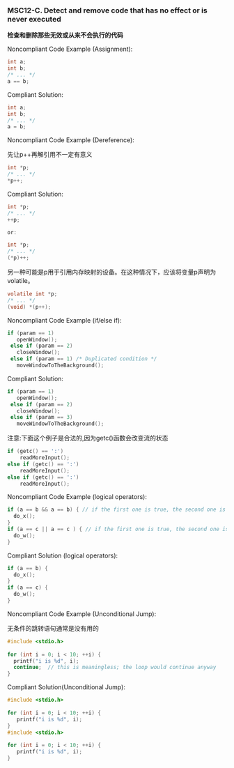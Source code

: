 ### MSC12-C. Detect and remove code that has no effect or is never executed

**检查和删除那些无效或从来不会执行的代码**

Noncompliant Code Example (Assignment):

```C
int a;
int b;
/* ... */
a == b;
```

Compliant Solution:

```C
int a;
int b;
/* ... */
a = b;
```

Noncompliant Code Example (Dereference):

先让p++再解引用不一定有意义

```C
int *p;
/* ... */
*p++;
```

Compliant Solution:

```C
int *p;
/* ... */
++p;

or:

int *p;
/* ... */
(*p)++;
```   

另一种可能是p用于引用内存映射的设备。在这种情况下，应该将变量p声明为volatile。

```C
volatile int *p;
/* ... */
(void) *(p++);
```

Noncompliant Code Example (if/else if):

```C
if (param == 1)
   openWindow();
 else if (param == 2)
   closeWindow();
 else if (param == 1) /* Duplicated condition */
   moveWindowToTheBackground();
 ```

Compliant Solution:

```C
if (param == 1)
   openWindow();
 else if (param == 2)
   closeWindow();
 else if (param == 3)
   moveWindowToTheBackground();
```

注意:下面这个例子是合法的,因为getc()函数会改变流的状态

```C
if (getc() == ':')
    readMoreInput();
else if (getc() == ':')
    readMoreInput();
else if (getc() == ':')
    readMoreInput();
```

Noncompliant Code Example (logical operators):

```C
if (a == b && a == b) { // if the first one is true, the second one is too
  do_x();
}
if (a == c || a == c ) { // if the first one is true, the second one is too
  do_w();
}
```

Compliant Solution (logical operators):

```C
if (a == b) {
  do_x();
}
if (a == c) {
  do_w();
}
```

Noncompliant Code Example (Unconditional Jump):

无条件的跳转语句通常是没有用的

```C
#include <stdio.h>
  
for (int i = 0; i < 10; ++i) {
  printf("i is %d", i);
  continue;  // this is meaningless; the loop would continue anyway
}
```

Compliant Solution(Unconditional Jump):

```C
#include <stdio.h>
  
for (int i = 0; i < 10; ++i) {
   printf("i is %d", i);
}
#include <stdio.h>
  
for (int i = 0; i < 10; ++i) {
   printf("i is %d", i);
}
```

